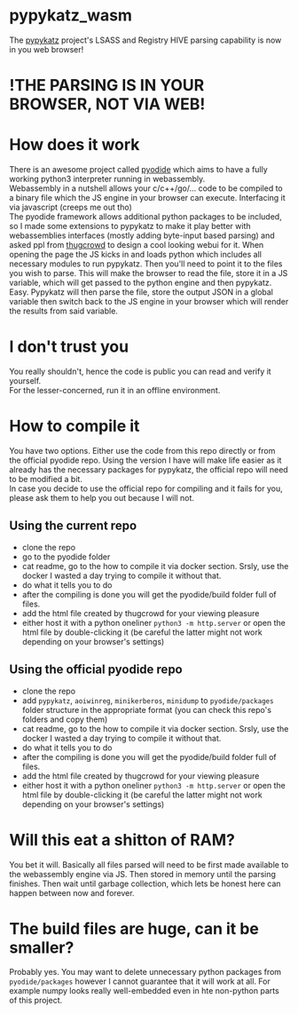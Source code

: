 # pypykatz_wasm
The [pypykatz](https://github.com/skelsec/pypykatz) project's LSASS and Registry HIVE parsing capability is now in you web browser!  

# !THE PARSING IS IN YOUR BROWSER, NOT VIA WEB!
# How does it work
There is an awesome project called [pyodide](https://github.com/iodide-project/pyodide) which aims to have a fully working python3 interpreter running in webassembly.  
Webassembly in a nutshell allows your c/c++/go/... code to be compiled to a binary file which the JS engine in your browser can execute. Interfacing it via javascript (creeps me out tho)  
The pyodide framework allows additional python packages to be included, so I made some extensions to pypykatz to make it play better with webassemblies interfaces (mostly adding byte-input based parsing) and asked ppl from [thugcrowd]() to design a cool looking webui for it. 
When opening the page the JS kicks in and loads python which includes all necessary modules to run pypykatz. Then you'll need to point it to the files you wish to parse. This will make the browser to read the file, store it in a JS variable, which will get passed to the python engine and then pypykatz. Easy. Pypykatz will then parse the file, store the output JSON in a global variable then switch back to the JS engine in your browser which will render the results from said variable.

# I don't trust you
You really shouldn't, hence the code is public you can read and verify it yourself.  
For the lesser-concerned, run it in an offline environment.

# How to compile it
You have two options. Either use the code from this repo directly or from the official pyodide repo. Using the version I have will make life easier as it already has the necessary packages for pypykatz, the official repo will need to be modified a bit.  
In case you decide to use the official repo for compiling and it fails for you, please ask them to help you out because I will not.

## Using the current repo
- clone the repo
- go to the pyodide folder
- cat readme, go to the how to compile it via docker section. Srsly, use the docker I wasted a day trying to compile it without that.
- do what it tells you to do
- after the compiling is done you will get the pyodide/build folder full of files.
- add the html file created by thugcrowd for your viewing pleasure
- either host it with a python oneliner `python3 -m http.server` or open the html file by double-clicking it (be careful the latter might not work depending on your browser's settings)

## Using the official pyodide repo
- clone the repo
- add `pypykatz`, `aoiwinreg`, `minikerberos`, `minidump` to  `pyodide/packages` folder structure in the appropriate format (you can check this repo's folders and copy them)
- cat readme, go to the how to compile it via docker section. Srsly, use the docker I wasted a day trying to compile it without that.
- do what it tells you to do
- after the compiling is done you will get the pyodide/build folder full of files.
- add the html file created by thugcrowd for your viewing pleasure
- either host it with a python oneliner `python3 -m http.server` or open the html file by double-clicking it (be careful the latter might not work depending on your browser's settings)

# Will this eat a shitton of RAM?
You bet it will. Basically all files parsed will need to be first made available to the webassembly engine via JS. Then stored in memory until the parsing finishes. Then wait until garbage collection, which lets be honest here can happen between now and forever.

# The build files are huge, can it be smaller?
Probably yes. You may want to delete unnecessary python packages from `pyodide/packages` however I cannot guarantee that it will work at all. For example numpy looks really well-embedded even in hte non-python parts of this project.

